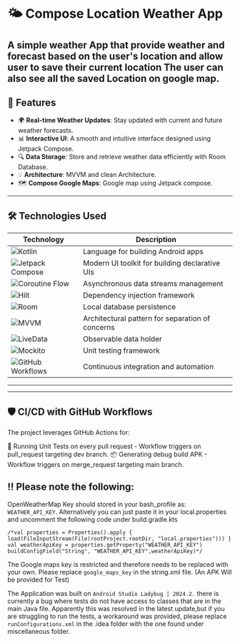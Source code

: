 # 🌤️ Compose Location Weather App

A simple weather App that provide weather and forecast based on the user's location and allow user
to save their current location
The user can also see all the saved Location on google map.
---

## 🚀 Features

- 🌍 **Real-time Weather Updates**: Stay updated with current and future weather forecasts.
- 📊 **Interactive UI**: A smooth and intuitive interface designed using Jetpack Compose.
- 🔍 **Data Storage**: Store and retrieve weather data efficiently with Room Database.
- 💡 **Architecture**: MVVM and clean Architecture.
- 🗺️ **Compose Google Maps**: Google map using Jetpack compose.

---

## 🛠️ Technologies Used

| Technology                                                                                                                | Description                                      |
|---------------------------------------------------------------------------------------------------------------------------|--------------------------------------------------|
| ![Kotlin](https://img.shields.io/badge/-Kotlin-blue?style=flat-square&logo=kotlin&logoColor=white)                        | Language for building Android apps               |
| ![Jetpack Compose](https://img.shields.io/badge/-Jetpack%20Compose-purple?style=flat-square&logo=android&logoColor=white) | Modern UI toolkit for building declarative UIs   |
| ![Coroutine Flow](https://img.shields.io/badge/-Coroutine%20Flow-green?style=flat-square&logo=kotlin&logoColor=white)     | Asynchronous data streams management             |
| ![Hilt](https://img.shields.io/badge/-Hilt-darkgreen?style=flat-square&logo=dagger&logoColor=white)                       | Dependency injection framework                   |
| ![Room](https://img.shields.io/badge/-Room-orange?style=flat-square&logo=android&logoColor=white)                         | Local database persistence                       |
| ![MVVM](https://img.shields.io/badge/-MVVM-yellow?style=flat-square&logo=android&logoColor=white)                         | Architectural pattern for separation of concerns |
| ![LiveData](https://img.shields.io/badge/-LiveData-red?style=flat-square&logo=android&logoColor=white)                    | Observable data holder                           |
| ![Mockito](https://img.shields.io/badge/-Mockito-lightblue?style=flat-square&logo=java&logoColor=white)                   | Unit testing framework                           |
| ![GitHub Workflows](https://img.shields.io/badge/-GitHub%20Workflows-black?style=flat-square&logo=github&logoColor=white) | Continuous integration and automation            |

---

---
## 🛡️ CI/CD with GitHub Workflows
The project leverages GitHub Actions for:

🚨 Running Unit Tests on every pull request
    - Workflow triggers on pull_request targeting dev branch.
📦 Generating debug build APK 
    - Workflow triggers on merge_request targeting main branch.
## ‼️ Please note the following:

OpenWeatherMap Key should stored in your bash_profile as: `WEATHER_API_KEY`.
Alternatively you can just paste it in your local.properties
and uncomment the following code under build.gradle.kts

    /*val properties = Properties().apply { load(FileInputStream(File(rootProject.rootDir, "local.properties"))) }
    val weatherApiKey = properties.getProperty("WEATHER_API_KEY")
    buildConfigField("String", "WEATHER_API_KEY",weatherApiKey)*/ 

The Google maps key is restricted and therefore needs to be replaced with your own. Please replace
`google_maps_key` in the string.xml file. (An APK Will be provided for Test)

The Application was built on `Android Studio Ladybug | 2024.2.` there is currently a bug where tests
do not have access to classes that are in the main Java file. Apparently this was resolved in the
latest update,but if you are struggling to run the tests, a workaround was provided, please
replace `runConfigurations.xml` in the .idea folder with the one found under miscellaneous folder.